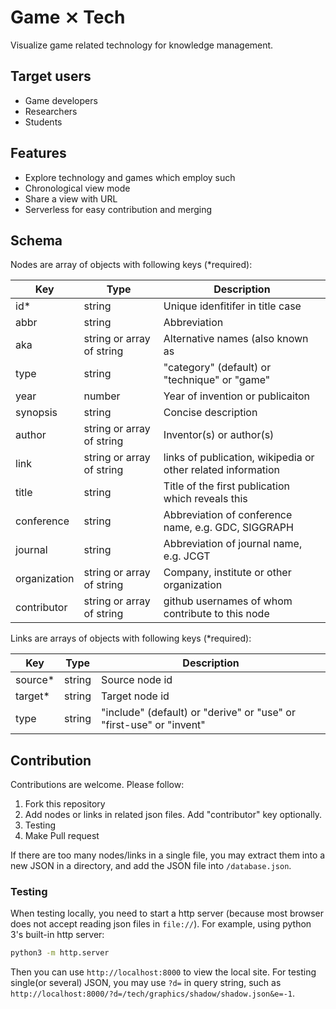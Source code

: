 # Game ⨯ Tech

Visualize game related technology for knowledge management.

## Target users

* Game developers
* Researchers
* Students

## Features

* Explore technology and games which employ such
* Chronological view mode
* Share a view with URL
* Serverless for easy contribution and merging

## Schema

Nodes are array of objects with following keys (*required):

| Key         | Type                      | Description                                                  |
| ----------- | ------------------------- | ------------------------------------------------------------ |
| id*         | string                    | Unique idenfitifer in title case                             |
| abbr        | string                    | Abbreviation                                                 |
| aka         | string or array of string | Alternative names (also known as                             |
| type        | string                    | "category" (default) or "technique" or "game"                |
| year        | number                    | Year of invention or publicaiton                             |
| synopsis    | string                    | Concise description                                          |
| author      | string or array of string | Inventor(s) or author(s)                                     |
| link        | string or array of string | links of publication, wikipedia or other related information | 
| title       | string                    | Title of the first publication which reveals this            | 
| conference  | string                    | Abbreviation of conference name, e.g. GDC, SIGGRAPH          |
| journal     | string                    | Abbreviation of journal name, e.g. JCGT                      |
| organization| string or array of string | Company, institute or other organization                     |
| contributor | string or array of string | github usernames of whom contribute to this node             | 

Links are arrays of objects with following keys (*required):

| Key       | Type     | Description                     |  
| --------- | -------- | ------------------------------- |  
| source*   | string   | Source node id                  |  
| target*   | string   | Target node id                  |  
| type      | string   | "include" (default) or "derive" or "use" or "first-use" or "invent" |  

## Contribution

Contributions are welcome. Please follow:

1. Fork this repository
2. Add nodes or links in related json files. Add "contributor" key optionally.
3. Testing
4. Make Pull request

If there are too many nodes/links in a single file, you may extract them into a new JSON in a directory,
and add the JSON file into `/database.json`.

### Testing

When testing locally, you need to start a http server
(because most browser does not accept reading json files in `file://`).
For example, using python 3's built-in http server:

~~~bash
python3 -m http.server
~~~

Then you can use `http://localhost:8000` to view the local site.
For testing single(or several) JSON, you may use `?d=` in query string, such as `http://localhost:8000/?d=/tech/graphics/shadow/shadow.json&e=-1`.
